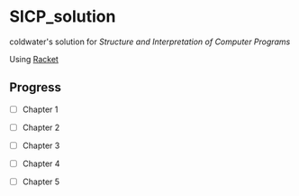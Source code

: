 # SICP_solution

coldwater's solution for *Structure and Interpretation of Computer Programs*

Using [Racket](https://www.racket-lang.org)

## Progress

- [ ] Chapter 1

- [ ] Chapter 2

- [ ] Chapter 3

- [ ] Chapter 4

- [ ] Chapter 5

